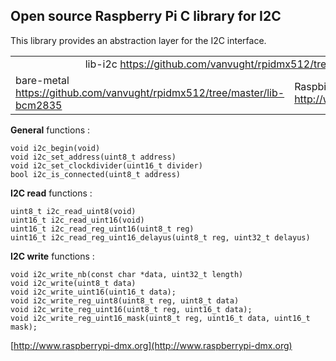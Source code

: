 ## Open source Raspberry Pi C library for I2C ##

This library provides an abstraction layer for the I2C interface. 

<table>
<tr>
<td colspan="2" style="text-align:center;">lib-i2c <a href="https://github.com/vanvught/rpidmx512/tree/master/lib-i2c">https://github.com/vanvught/rpidmx512/tree/master/lib-i2c</a> (-li2c)</td>
</tr>
<tr>
<td>bare-metal<br><a href="https://github.com/vanvught/rpidmx512/tree/master/lib-bcm2835">https://github.com/vanvught/rpidmx512/tree/master/lib-bcm2835</a></br></td>
<td>Raspbian Linux<br><a href="http://www.airspayce.com/mikem/bcm2835/">http://www.airspayce.com/mikem/bcm2835/</a></br></td>
</tr>
</table>
 
**General** functions :

	void i2c_begin(void)
	void i2c_set_address(uint8_t address)
	void i2c_set_clockdivider(uint16_t divider)
	bool i2c_is_connected(uint8_t address)

**I2C read** functions :

	uint8_t i2c_read_uint8(void)
	uint16_t i2c_read_uint16(void)
	uint16_t i2c_read_reg_uint16(uint8_t reg)
	uint16_t i2c_read_reg_uint16_delayus(uint8_t reg, uint32_t delayus)

**I2C write** functions :

	void i2c_write_nb(const char *data, uint32_t length)
	void i2c_write(uint8_t data)
	void i2c_write_uint16(uint16_t data);
	void i2c_write_reg_uint8(uint8_t reg, uint8_t data)
	void i2c_write_reg_uint16(uint8_t reg, uint16_t data);
	void i2c_write_reg_uint16_mask(uint8_t reg, uint16_t data, uint16_t mask);


[http://www.raspberrypi-dmx.org](http://www.raspberrypi-dmx.org)


